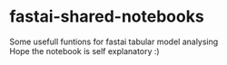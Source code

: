 # fastai-shared-notebooks

Some usefull funtions for fastai tabular model analysing  
Hope the notebook is self explanatory :)

